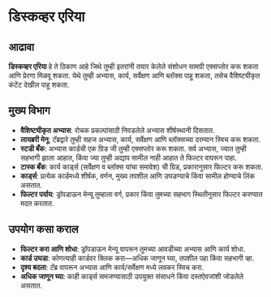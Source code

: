 # डिस्कव्हर एरिया

## आढावा

**डिस्कव्हर एरिया** हे ते ठिकाण आहे जिथे तुम्ही इतरांनी तयार केलेले संशोधन सामग्री एक्सप्लोर करू शकता आणि प्रेरणा मिळवू शकता. येथे तुम्ही अभ्यास, कार्य, सर्वेक्षण आणि ब्लॉक्स पाहू शकता, तसेच वैशिष्ट्यीकृत कंटेंट देखील पाहू शकता.

## मुख्य विभाग

- **वैशिष्ट्यीकृत अभ्यास**: रोचक प्रकल्पांसाठी निवडलेले अभ्यास शीर्षस्थानी दिसतात.
- **लायब्ररी मेनू**: टॅब्रद्वारे तुम्ही सहज अभ्यास, कार्य, सर्वेक्षण आणि ब्लॉक्सच्या दरम्यान स्विच करू शकता.
- **स्टडी बँक**: अभ्यास कार्डची एक ग्रिड जी तुम्ही एक्सप्लोर करू शकता. सर्व अभ्यास, ज्यात तुम्ही सहभागी झाला आहात, किंवा ज्या तुम्ही अद्याप सामील नाही आहात ते फिल्टर वापरून पाहा.
- **टास्क बँक**: कार्य कार्ड्स (सर्वेक्षण व ब्लॉक्स यांचा समावेश) ची ग्रिड, प्रकारानुसार फिल्टर करू शकता.
- **कार्ड्स**: प्रत्येक कार्डमध्ये शीर्षक, वर्णन, मुख्य तपशील आणि उघडण्याचे किंवा सामील होण्याचे लिंक असतात.
- **फिल्टर पर्याय**: ड्रॉपडाऊन मेन्यू तुम्हाला वर्ग, प्रकार किंवा तुमच्या सहभाग स्थितीनुसार फिल्टर करण्यात मदत करतात.

## उपयोग कसा कराल

- **फिल्टर करा आणि शोधा**: ड्रॉपडाऊन मेन्यू वापरून तुमच्या आवडीच्या अभ्यास आणि कार्य शोधा.
- **कार्ड उघडा**: कोणत्याही कार्डवर क्लिक करा—अधिक जाणून घ्या, तपशील पहा किंवा सहभागी व्हा.
- **दृश्य बदला**: टॅब्र वापरून अभ्यास आणि कार्य/सर्वेक्षण मध्ये लवकर स्विच करा.
- **अधिक जाणून घ्या**: काही कार्ड्स समजण्यासाठी उपयुक्त संसाधने किंवा दस्तऐवजांशी जोडलेले असतात.